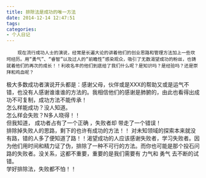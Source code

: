 ```yaml
---
title: 排除法是成功的唯一方法
date: 2014-12-14 12:47:51
tags:
categories:
- 个人日记
---
```

        现在流行成功人士的演说，经常是长遍大论的讲着他们的创业思路和管理方法加上一些坎坷经历。用“勇气”、“睿智”以及过人的“前瞻性”感染观众，吸引了无数渴望成功的粉丝，也铸就着他们的再次的成长！！利收名丰的他们到底给了我们什么呢？是知识吗？是经验吗？还是崇拜和鸡血呢？   
 极大多数成功者演说开头都是：感谢父母，伙伴或是XXX的帮助又或是运气不错，也没有人感谢谁谁谁的方法的。我相信他们的感谢是肺腑的，由此也看得出成功不可复制，成功方法不能传承！   
 怎么样能成功？没人知道。   
 怎么样会失败？N多人晓得！！   
 但我知道，  成功者占有了一个正确   ，失败者却   带走了一个错误！    
 排除掉失败人的思路，剩下的也许有成功的方法！！ 对未知领域的探索本来就没有路，错的人多了便知道了路！！渴望成功的人应该感谢失败者，学习失败者。因为他们用时间和精力证了伪，排除了一种不可行的方法。而你也可能是那个投石问路的失败者。没关系，这都不重要，重要的是我们需要有  力气和   勇气   去不断的试错。   
 学好排除法，失败都不怕！！   
        
  